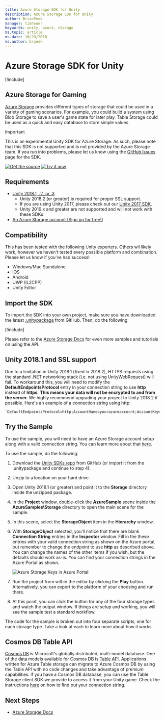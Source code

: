 ```yaml
---
title: Azure Storage SDK for Unity
description: Azure Storage SDK for Unity
author: BrianPeek
manager: timheuer
keywords: unity, azure, storage
ms.topic: article
ms.date: 10/20/2018
ms.author: brpeek
---
```

# Azure Storage SDK for Unity

[!include[](../../includes/header.md)]

## Azure Storage for Gaming

[Azure Storage](https://docs.microsoft.com/azure/storage/) provides different types of storage that could be used in a variety of gaming scenarios.  For example, you could build a system using Blob Storage to save a user's game state for later play.  Table Storage could be used as a quick and easy database to store simple values.

> [!IMPORTANT]
> This is an experimental Unity SDK for Azure Storage.  As such, please note that this SDK is not supported and is not provided by the Azure Storage team.  If you run into problems, please let us know using the [GitHub Issues](https://aka.ms/azsdks-unity-issues) page for the SDK.

[![Get the source](../../media/buttons/source2.png)](https://aka.ms/azsdks-unity)
[![Try it now](../../media/buttons/try2.png)](https://aka.ms/azstorage-unitysdk)

## Requirements

* [Unity 2018.1, .2, or .3](https://unity3d.com/)
  * Unity 2018.2 (or greater) is required for proper SSL support.
  * If you are using Unity 2017, please check out our [Unity 2017 SDK](./azure-storage-unity-2017.md).
  * Unity 2019.x and greater are not supported and will not work with these SDKs.
* [An Azure Storage account (Sign up for free!)](https://aka.ms/azfreegamedev)

## Compatibility

This has been tested with the following Unity exporters.  Others wil likely work, however we haven't tested every possible platform and combination.  Please let us know if you've had success!

* Windows/Mac Standalone
* iOS
* Android
* UWP (IL2CPP)
* Unity Editor

## Import the SDK

To import the SDK into your own project, make sure you have downloaded the latest [.unitypackage](https://aka.ms/azstorage-unitysdk) from GitHub.  Then, do the following:

[!include[](include/unity-import.md)]

Please refer to the [Azure Storage Docs](https://docs.microsoft.com/azure/storage/) for even more samples and tutorials on using the API.

## Unity 2018.1 and SSL support

Due to a limitation in Unity 2018.1 (fixed in 2018.2), HTTPS requests using the standard .NET networking stack (i.e. not using UnityWebRequest) will fail.  To workaround this, you will need to modify the **DefaultEndpointsProtocol** entry in your connection string to use **http** instead of **https**.  **This means your data will not be encrypted to and from the server.**  We highly recommend upgrading your project to Unity 2018.2 if possible.  Here's an example of a connection string using http:

```text
`DefaultEndpointsProtocol=http;AccountName=yourazureaccount;AccountKey=abcdef12345;EndpointSuffix=core.windows.net`
```

## Try the Sample

To use the sample, you will need to have an Azure Storage account setup along with a valid connection string.  You can learn more about that [here](https://docs.microsoft.com/en-us/azure/storage/common/storage-create-storage-account).

To use the sample, do the following:

1. Download the [Unity SDKs repo](https://aka.ms/azsdks-unity) from GitHub (or import it from the .unitypackage and continue to step 4).

1. Unzip to a location on your hard drive.

1. Open Unity 2018.1 (or greater) and point it to the **Storage** directory inside the unzipped package.

1. In the **Project** window, double-click the **AzureSample** scene inside the **AzureSamples\Storage** directory to open the main scene for the sample.

1. In this scene, select the **StorageObject** item in the **Hierarchy** window.

1. With **StorageObject** selected, you'll notice that there are blank **Connection String** entries in the **Inspector** window.  Fill in the these entries with your valid connection string as shown on the Azure portal, but remember to change the endpoint to use **http** as described above.  You can change the names of the other items if you wish, but the defaults should work as-is. You can find your connection strings in the Azure Portal as shown.

   ![Azure Storage Keys in Azure Portal](../media/storage-keys.png)

1. Run the project from within the editor by clicking the **Play** button.  Alternatively, you can export to the platform of your choosing and run there.

1. At this point, you can click the button for any of the four storage types and watch the output window.  If things are setup and working, you will see the sample test a standard workflow.

The code for the sample is broken out into four separate scripts, one for each storage type.  Take a look at each to learn more about how it works.

## Cosmos DB Table API

[Cosmos DB](https://docs.microsoft.com/en-us/azure/cosmos-db/introduction) is Microsoft's globally distributed, multi-model database. One of the data models available for Cosmos DB is [Table API](https://docs.microsoft.com/en-us/azure/cosmos-db/table-introduction). Applications written for Azure Table storage can migrate to Azure Cosmos DB by using the Table API with no code changes and take advantage of premium capabilities. If you have a Cosmos DB database, you can use the Table Storage client SDK we provide to access it from your Unity game. Check the instructions [here](https://docs.microsoft.com/en-us/azure/cosmos-db/create-table-dotnet#update-your-connection-string) on how to find out your connection string.

## Next Steps

* [Azure Storage Docs](https://docs.microsoft.com/azure/storage/)
